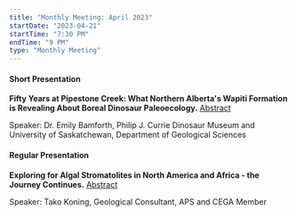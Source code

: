 ```yaml
---
title: "Monthly Meeting: April 2023"
startDate: "2023-04-21"
startTime: "7:30 PM"
endTime: "9 PM"
type: "Monthly Meeting"
---
```


#### Short Presentation

**Fifty Years at Pipestone Creek: What Northern Alberta's Wapiti Formation is Revealing About Boreal Dinosaur Paleoecology.** [Abstract](/presentationAbstracts/bamforth.pdf)

Speaker: Dr. Emily Bamforth, Philip J. Currie Dinosaur Museum and University of Saskatchewan, Department of Geological Sciences

#### Regular Presentation

**Exploring for Algal Stromatolites in North America and Africa - the Journey Continues.** [Abstract](/presentationAbstracts/koning.pdf)

Speaker: Tako Koning, Geological Consultant, APS and CEGA Member
